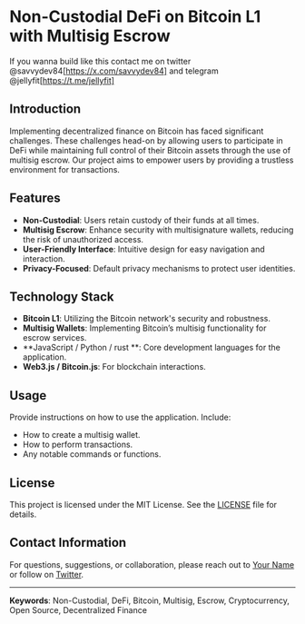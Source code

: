 
# Non-Custodial DeFi on Bitcoin L1 with Multisig Escrow
If you wanna build like this contact me on twitter @savvydev84[https://x.com/savvydev84] and telegram @jellyfit[https://t.me/jellyfit]
## Introduction

Implementing decentralized finance on Bitcoin has faced significant challenges. These challenges head-on by allowing users to participate in DeFi while maintaining full control of their Bitcoin assets through the use of multisig escrow. Our project aims to empower users by providing a trustless environment for transactions.

## Features

- **Non-Custodial**: Users retain custody of their funds at all times.
- **Multisig Escrow**: Enhance security with multisignature wallets, reducing the risk of unauthorized access.
- **User-Friendly Interface**: Intuitive design for easy navigation and interaction.
- **Privacy-Focused**: Default privacy mechanisms to protect user identities.

## Technology Stack

- **Bitcoin L1**: Utilizing the Bitcoin network's security and robustness.
- **Multisig Wallets**: Implementing Bitcoin’s multisig functionality for escrow services.
- **JavaScript / Python / rust **: Core development languages for the application.
- **Web3.js / Bitcoin.js**: For blockchain interactions.

## Usage

Provide instructions on how to use the application. Include:
- How to create a multisig wallet.
- How to perform transactions.
- Any notable commands or functions.


## License

This project is licensed under the MIT License. See the [LICENSE](LICENSE) file for details.

## Contact Information

For questions, suggestions, or collaboration, please reach out to [Your Name](mailto:your.email@example.com) or follow on [Twitter](https://twitter.com/yourusername).

---

**Keywords**: Non-Custodial, DeFi, Bitcoin, Multisig, Escrow, Cryptocurrency, Open Source, Decentralized Finance
